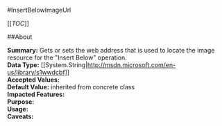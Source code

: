 #InsertBelowImageUrl

[[_TOC_]]

##About

**Summary:**  Gets or sets the web address that is used to locate the image resource for the "Insert Below" operation.   
**Data Type:** [[System.String|http://msdn.microsoft.com/en-us/library/s1wwdcbf]]  
**Accepted Values:**   
**Default Value:** inherited from concrete class  
**Impacted Features:**   
**Purpose:**   
**Usage:**   
**Caveats:**   

